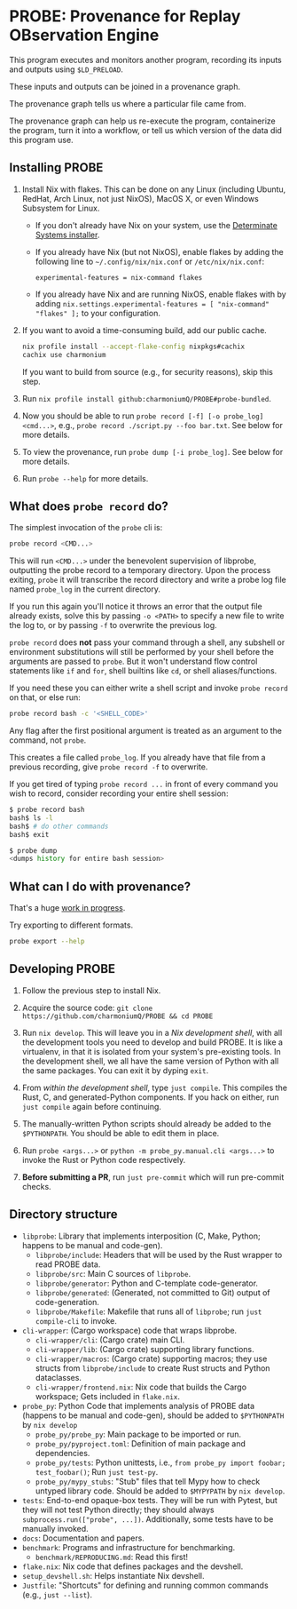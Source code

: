 # PROBE: Provenance for Replay OBservation Engine

This program executes and monitors another program, recording its inputs and outputs using `$LD_PRELOAD`.

These inputs and outputs can be joined in a provenance graph.

The provenance graph tells us where a particular file came from.

The provenance graph can help us re-execute the program, containerize the program, turn it into a workflow, or tell us which version of the data did this program use.

## Installing PROBE

1. Install Nix with flakes. This can be done on any Linux (including Ubuntu, RedHat, Arch Linux, not just NixOS), MacOS X, or even Windows Subsystem for Linux.

   - If you don't already have Nix on your system, use the [Determinate Systems installer](https://install.determinate.systems/).

   - If you already have Nix (but not NixOS), enable flakes by adding the following line to `~/.config/nix/nix.conf` or `/etc/nix/nix.conf`:

     ```
     experimental-features = nix-command flakes
     ```

   - If you already have Nix and are running NixOS, enable flakes with by adding `nix.settings.experimental-features = [ "nix-command" "flakes" ];` to your configuration.

2. If you want to avoid a time-consuming build, add our public cache.

   ```bash
   nix profile install --accept-flake-config nixpkgs#cachix
   cachix use charmonium
   ```

   If you want to build from source (e.g., for security reasons), skip this step.

3. Run `nix profile install github:charmoniumQ/PROBE#probe-bundled`.

4. Now you should be able to run `probe record [-f] [-o probe_log] <cmd...>`, e.g., `probe record ./script.py --foo bar.txt`. See below for more details.

5. To view the provenance, run `probe dump [-i probe_log]`. See below for more details.

6. Run `probe --help` for more details.

## What does `probe record` do?

The simplest invocation of the `probe` cli is:

```bash
probe record <CMD...>
```

This will run `<CMD...>` under the benevolent supervision of libprobe, outputting the probe record to a temporary directory. Upon the process exiting, `probe` it will transcribe the record directory and write a probe log file named `probe_log` in the current directory.

If you run this again you'll notice it throws an error that the output file already exists, solve this by passing `-o <PATH>` to specify a new file to write the log to, or by passing `-f` to overwrite the previous log.

<!--
This is stuff that normal users don't need to know about. Developers may find it useful:

The transcription process can take some time (but usually no more than a few seconds unless disk IO is exceptionally slow) after the program exits, if you don't want to automatically transcribe the record, you can pass the `-n` flag, this will change the default output path from `probe_log` to `probe_record`, and will output a probe record directory that can be transcribed to a probe log later with the `PROBE transcribe` command, however the probe record format is not stable, users are strongly encouraged to have `PROBE record` automatically transcribe the record directory immediately after the process exits. If you do separate the transcription step from recording, then transcription **must** be done on the same machine with the exact same version of the cli (and other constraints, see the [section on serialization formats](https://github.com/charmoniumQ/PROBE/blob/main/probe_src/probe_frontend/README.md#serialization-formats) for more details).
-->


`probe record` does **not** pass your command through a shell, any subshell or environment substitutions will still be performed by your shell before the arguments are passed to `probe`. But it won't understand flow control statements like `if` and `for`, shell builtins like `cd`, or shell aliases/functions.

If you need these you can either write a shell script and invoke `probe record` on that, or else run:

```bash
probe record bash -c '<SHELL_CODE>'
```

Any flag after the first positional argument is treated as an argument to the command, not `probe`.

This creates a file called `probe_log`. If you already have that file from a previous recording, give `probe record -f` to overwrite.

If you get tired of typing `probe record ...` in front of every command you wish to record, consider recording your entire shell session:

``` bash
$ probe record bash
bash$ ls -l
bash$ # do other commands
bash$ exit

$ probe dump
<dumps history for entire bash session> 
```

## What can I do with provenance?

That's a huge [work in progress](https://github.com/charmoniumQ/PROBE/pulls).

Try exporting to different formats.


``` bash
probe export --help
```

## Developing PROBE

1. Follow the previous step to install Nix.

2. Acquire the source code: `git clone https://github.com/charmoniumQ/PROBE && cd PROBE`

3. Run `nix develop`. This will leave you in a _Nix development shell_, with all the development tools you need to develop and build PROBE. It is like a virtualenv, in that it is isolated from your system's pre-existing tools. In the development shell, we all have the same version of Python with all the same packages. You can exit it by dyping `exit`.

4. From _within the development shell_, type `just compile`. This compiles the Rust, C, and generated-Python components. If you hack on either, run `just compile` again before continuing.

5. The manually-written Python scripts should already be added to the `$PYTHONPATH`. You should be able to edit them in place.

6. Run `probe <args...>` or `python -m probe_py.manual.cli <args...>` to invoke the Rust or Python code respectively.

7. **Before submitting a PR**, run `just pre-commit` which will run pre-commit checks.

## Directory structure

- `libprobe`: Library that implements interposition (C, Make, Python; happens to be manual and code-gen).
  - `libprobe/include`: Headers that will be used by the Rust wrapper to read PROBE data.
  - `libprobe/src`: Main C sources of `libprobe`.
  - `libprobe/generator`: Python and C-template code-generator.
  - `libprobe/generated`: (Generated, not committed to Git) output of code-generation.
  - `libprobe/Makefile`: Makefile that runs all of `libprobe`; run `just compile-cli` to invoke.
- `cli-wrapper`: (Cargo workspace) code that wraps libprobe.
  - `cli-wrapper/cli`: (Cargo crate) main CLI.
  - `cli-wrapper/lib`: (Cargo crate) supporting library functions.
  - `cli-wrapper/macros`: (Cargo crate) supporting macros; they use structs from `libprobe/include` to create Rust structs and Python dataclasses.
  - `cli-wrapper/frontend.nix`: Nix code that builds the Cargo workspace; Gets included in `flake.nix`.
- `probe_py`: Python Code that implements analysis of PROBE data (happens to be manual and code-gen), should be added to `$PYTHONPATH` by `nix develop`
  - `probe_py/probe_py`: Main package to be imported or run.
  - `probe_py/pyproject.toml`: Definition of main package and dependencies.
  - `probe_py/tests`: Python unittests, i.e., `from probe_py import foobar; test_foobar()`; Run `just test-py`.
  - `probe_py/mypy_stubs`: "Stub" files that tell Mypy how to check untyped library code. Should be added to `$MYPYPATH` by `nix develop`.
- `tests`: End-to-end opaque-box tests. They will be run with Pytest, but they will not test Python directly; they should always `subprocess.run(["probe", ...])`. Additionally, some tests have to be manually invoked.
- `docs`: Documentation and papers.
- `benchmark`: Programs and infrastructure for benchmarking.
  - `benchmark/REPRODUCING.md`: Read this first!
- `flake.nix`: Nix code that defines packages and the devshell.
- `setup_devshell.sh`: Helps instantiate Nix devshell.
- `Justfile`: "Shortcuts" for defining and running common commands (e.g., `just --list`).
